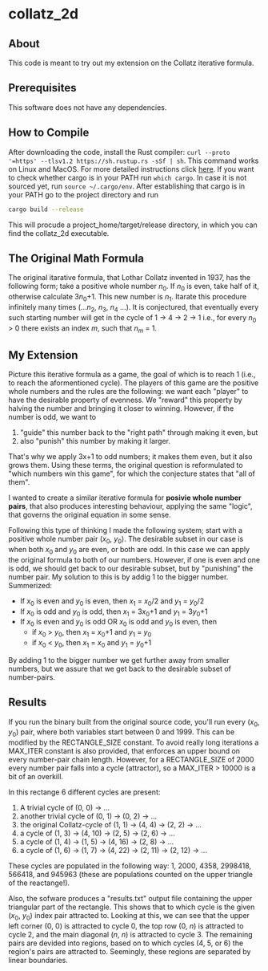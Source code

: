 # collatz_2d

## About

This code is meant to try out my extension on the Collatz iterative formula.

## Prerequisites

This software does not have any dependencies.

## How to Compile

After downloading the code, install the Rust compiler: `curl --proto '=https' --tlsv1.2 https://sh.rustup.rs -sSf | sh`.
This command works on Linux and MacOS. For more detailed instructions click [here](https://doc.rust-lang.org/book/ch01-01-installation.html).
If you want to check whether cargo is in your PATH run `which cargo`. In case it is not sourced yet, run `source ~/.cargo/env`. After
establishing that cargo is in your PATH go to the project directory and run

```bash
cargo build --release
```

This will procude a project_home/target/release directory, in which you can find the collatz_2d executable.

## The Original Math Formula

The original itarative formula, that Lothar Collatz invented in 1937, has the following form; take a positive whole number *n*<sub>0</sub>.
If *n*<sub>0</sub> is even, take half of it, otherwise calculate 3*n*<sub>0</sub>+1. This new number is *n*<sub>1</sub>. Itarate this procedure
infinitely many times (...*n*<sub>2</sub>, *n*<sub>3</sub>, *n*<sub>4</sub> ...). It is conjectured, that eventually every such starting 
number will get in the cycle of 1 -> 4 -> 2 -> 1 i.e., for every *n*<sub>0</sub> > 0 there exists an index *m*, such that *n*<sub>*m*</sub> = 1.

## My Extension

Picture this iterative formula as a game, the goal of which is to reach 1 (i.e., to reach the aformentioned cycle). The players of this game are the
positive whole numbers and the rules are the following: we want each "player" to have the desirable property of evenness. We "reward" this property
by halving the number and bringing it closer to winning. However, if the number is odd, we want to
1. "guide" this number back to the "right path" through making it even, but
2. also "punish" this number by making it larger.

That's why we apply 3x+1 to odd numbers; it makes them even, but it also grows them. Using these terms, the original question is reformulated to 
"which numbers win this game", for which the conjecture states that "all of them".

I wanted to create a similar iterative formula for **posivie whole number pairs**, that also produces interesting behaviour, applying the same
"logic", that governs the original equation in some sense.

Following this type of thinking I made the following system; start with a positive whole number pair (*x*<sub>0</sub>, *y*<sub>0</sub>). The desirable
subset in our case is when both *x*<sub>0</sub> and *y*<sub>0</sub> are even, or both are odd. In this case we can apply the original formula to both
of our numbers. However, if one is even and one is odd, we should get back to our desirable subset, but by "punishing" the number pair. My solution 
to this is by addig 1 to the bigger number. Summerized:
- If *x*<sub>0</sub> is even and *y*<sub>0</sub> is even, then *x*<sub>1</sub> = *x*<sub>0</sub>/2 and *y*<sub>1</sub> = *y*<sub>0</sub>/2
- If *x*<sub>0</sub> is odd and *y*<sub>0</sub> is odd, then *x*<sub>1</sub> = 3*x*<sub>0</sub>+1 and *y*<sub>1</sub> = 3*y*<sub>0</sub>+1
- If *x*<sub>0</sub> is even and *y*<sub>0</sub> is odd OR *x*<sub>0</sub> is odd and *y*<sub>0</sub> is even, then 
  - if *x*<sub>0</sub> > *y*<sub>0</sub>, then *x*<sub>1</sub> = *x*<sub>0</sub>+1 and *y*<sub>1</sub> = *y*<sub>0</sub>
  - if *x*<sub>0</sub> < *y*<sub>0</sub>, then *x*<sub>1</sub> = *x*<sub>0</sub> and *y*<sub>1</sub> = *y*<sub>0</sub>+1
  
By adding 1 to the bigger number we get further away from smaller numbers, but we assure that we get back to the desirable subset of number-pairs.

## Results

If you run the binary built from the original source code, you'll run every (*x*<sub>0</sub>, *y*<sub>0</sub>) pair, where both variables start between
0 and 1999. This can be modified by the RECTANGLE_SIZE constant. To avoid really long iterations a MAX_ITER constant is also provided, that enforces
an upper bound on every number-pair chain length. However, for a RECTANGLE_SIZE of 2000 every number pair falls into a cycle (attractor), so a 
MAX_ITER > 10000 is a bit of an overkill.

In this rectange 6 different cycles are present:
1. A trivial cycle of (0, 0) -> ...
2. another trivial cycle of (0, 1) -> (0, 2) -> ...
3. the original Collatz-cycle of (1, 1) -> (4, 4) -> (2, 2) -> ...
4. a cycle of (1, 3) -> (4, 10) -> (2, 5) -> (2, 6) -> ...
5. a cycle of (1, 4) -> (1, 5) -> (4, 16) -> (2, 8) -> ...
6. a cycle of (1, 6) -> (1, 7) -> (4, 22) -> (2, 11) -> (2, 12) -> ...

These cycles are populated in the following way: 1, 2000, 4358, 2998418, 566418, and 945963 (these are populations counted on the upper 
triangle of the reactange!).

Also, the sofware produces a "results.txt" output file containing the upper triangular part of the rectangle. This shows that to which cycle is the given
(*x*<sub>0</sub>, *y*<sub>0</sub>) index pair attracted to. Looking at this, we can see that the upper left corner (0, 0) is attracted to cycle 0,
the top row (0, *n*) is attracted to cycle 2, and the main diagonal (*n*, *n*) is attracted to cycle 3. The remaining pairs are devided into regions,
based on to which cycles (4, 5, or 6) the region's pairs are attracted to. Seemingly, these regions are separated by linear boundaries.
